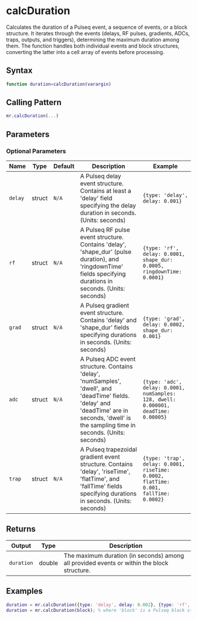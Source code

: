 # calcDuration

Calculates the duration of a Pulseq event, a sequence of events, or a block structure.  It iterates through the events (delays, RF pulses, gradients, ADCs, traps, outputs, and triggers), determining the maximum duration among them.  The function handles both individual events and block structures, converting the latter into a cell array of events before processing.

## Syntax

```matlab
function duration=calcDuration(varargin)
```

## Calling Pattern

```matlab
mr.calcDuration(...)
```

## Parameters


### Optional Parameters

| Name | Type | Default | Description | Example |
|------|------|---------|-------------|---------|
| `delay` | struct | `N/A` | A Pulseq delay event structure. Contains at least a 'delay' field specifying the delay duration in seconds. (Units: seconds) | `{type: 'delay', delay: 0.001}` |
| `rf` | struct | `N/A` | A Pulseq RF pulse event structure.  Contains 'delay', 'shape_dur' (pulse duration), and 'ringdownTime' fields specifying durations in seconds. (Units: seconds) | `{type: 'rf', delay: 0.0001, shape_dur: 0.0005, ringdownTime: 0.0001}` |
| `grad` | struct | `N/A` | A Pulseq gradient event structure.  Contains 'delay' and 'shape_dur' fields specifying durations in seconds. (Units: seconds) | `{type: 'grad', delay: 0.0002, shape_dur: 0.001}` |
| `adc` | struct | `N/A` | A Pulseq ADC event structure. Contains 'delay', 'numSamples', 'dwell', and 'deadTime' fields.  'delay' and 'deadTime' are in seconds, 'dwell' is the sampling time in seconds. (Units: seconds) | `{type: 'adc', delay: 0.0001, numSamples: 128, dwell: 0.000001, deadTime: 0.00005}` |
| `trap` | struct | `N/A` | A Pulseq trapezoidal gradient event structure. Contains 'delay', 'riseTime', 'flatTime', and 'fallTime' fields specifying durations in seconds. (Units: seconds) | `{type: 'trap', delay: 0.0001, riseTime: 0.0002, flatTime: 0.001, fallTime: 0.0002}` |

## Returns

| Output | Type | Description |
|--------|------|-------------|
| `duration` | double | The maximum duration (in seconds) among all provided events or within the block structure. |

## Examples

```matlab
duration = mr.calcDuration({type: 'delay', delay: 0.002}, {type: 'rf', delay: 0.001, shape_dur: 0.0005, ringdownTime: 0.0001});
duration = mr.calcDuration(block); % where 'block' is a Pulseq block structure
```
